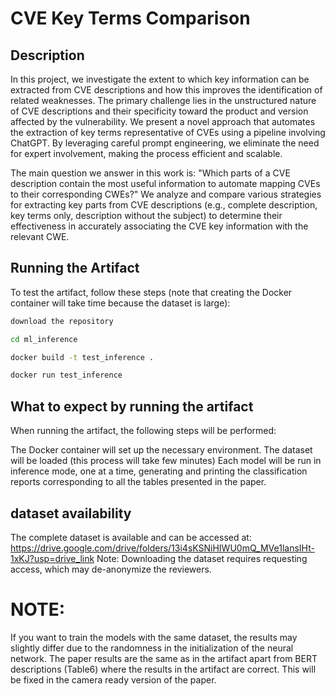 # CVE Key Terms Comparison

## Description
In this project, we investigate the extent to which key information can be extracted from CVE descriptions and how this improves the identification of related weaknesses. The primary challenge lies in the unstructured nature of CVE descriptions and their specificity toward the product and version affected by the vulnerability. We present a novel approach that automates the extraction of key terms representative of CVEs using a pipeline involving ChatGPT. By leveraging careful prompt engineering, we eliminate the need for expert involvement, making the process efficient and scalable.

The main question we answer in this work is: "Which parts of a CVE description contain the most useful information to automate mapping CVEs to their corresponding CWEs?" We analyze and compare various strategies for extracting key parts from CVE descriptions (e.g., complete description, key terms only, description without the subject) to determine their effectiveness in accurately associating the CVE key information with the relevant CWE.

## Running the Artifact
To test the artifact, follow these steps (note that creating the Docker container will take time because the dataset is large):

```sh
download the repository

cd ml_inference

docker build -t test_inference .

docker run test_inference

```
## What to expect by running the artifact
When running the artifact, the following steps will be performed:

The Docker container will set up the necessary environment.
The dataset will be loaded (this process will take few minutes)
Each model will be run in inference mode, one at a time, generating and printing the classification reports corresponding to all the tables presented in the paper.

## dataset availability
The complete dataset is available and can be accessed at: https://drive.google.com/drive/folders/13i4sKSNiHIWU0mQ_MVe1lansIHt-1xKJ?usp=drive_link
Note: Downloading the dataset requires requesting access, which may de-anonymize the reviewers.

# NOTE: 
If you want to train the models with the same dataset, the results may slightly differ due to the randomness in the initialization of the neural network.
The paper results are the same as in the artifact apart from BERT descriptions (Table6) where the results in the artifact are correct. This will be fixed in the camera ready version of the paper.
